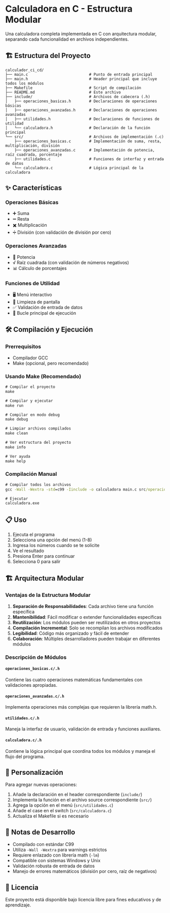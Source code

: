 # Calculadora en C - Estructura Modular

Una calculadora completa implementada en C con arquitectura modular, separando cada funcionalidad en archivos independientes.

## 🏗️ Estructura del Proyecto

```text
calculador_ci_cd/
├── main.c                           # Punto de entrada principal
├── main.h                           # Header principal que incluye todos los módulos
├── Makefile                         # Script de compilación
├── README.md                        # Este archivo
├── include/                         # Archivos de cabecera (.h)
│   ├── operaciones_basicas.h        # Declaraciones de operaciones básicas
│   ├── operaciones_avanzadas.h      # Declaraciones de operaciones avanzadas
│   ├── utilidades.h                 # Declaraciones de funciones de utilidad
│   └── calculadora.h                # Declaración de la función principal
└── src/                             # Archivos de implementación (.c)
    ├── operaciones_basicas.c        # Implementación de suma, resta, multiplicación, división
    ├── operaciones_avanzadas.c      # Implementación de potencia, raíz cuadrada, porcentaje
    ├── utilidades.c                 # Funciones de interfaz y entrada de datos
    └── calculadora.c                # Lógica principal de la calculadora
```

## ✨ Características

### Operaciones Básicas
- ➕ Suma
- ➖ Resta
- ✖️ Multiplicación
- ➗ División (con validación de división por cero)

### Operaciones Avanzadas
- 🔢 Potencia
- √ Raíz cuadrada (con validación de números negativos)
- 📊 Cálculo de porcentajes

### Funciones de Utilidad
- 🖥️ Menú interactivo
- 🧹 Limpieza de pantalla
- ✅ Validación de entrada de datos
- 🔄 Bucle principal de ejecución

## 🛠️ Compilación y Ejecución

### Prerrequisitos

- Compilador GCC
- Make (opcional, pero recomendado)

### Usando Make (Recomendado)

```cmd
# Compilar el proyecto
make

# Compilar y ejecutar
make run

# Compilar en modo debug
make debug

# Limpiar archivos compilados
make clean

# Ver estructura del proyecto
make info

# Ver ayuda
make help
```

### Compilación Manual

```cmd
# Compilar todos los archivos
gcc -Wall -Wextra -std=c99 -Iinclude -o calculadora main.c src/operaciones_basicas.c src/operaciones_avanzadas.c src/utilidades.c src/calculadora.c -lm

# Ejecutar
calculadora.exe
```

## 📋 Uso

1. Ejecuta el programa
2. Selecciona una opción del menú (1-8)
3. Ingresa los números cuando se te solicite
4. Ve el resultado
5. Presiona Enter para continuar
6. Selecciona 0 para salir

## 🏗️ Arquitectura Modular

### Ventajas de la Estructura Modular

1. **Separación de Responsabilidades**: Cada archivo tiene una función específica
2. **Mantenibilidad**: Fácil modificar o extender funcionalidades específicas
3. **Reutilización**: Los módulos pueden ser reutilizados en otros proyectos
4. **Compilación Incremental**: Solo se recompilan los archivos modificados
5. **Legibilidad**: Código más organizado y fácil de entender
6. **Colaboración**: Múltiples desarrolladores pueden trabajar en diferentes módulos

### Descripción de Módulos

#### `operaciones_basicas.c/.h`
Contiene las cuatro operaciones matemáticas fundamentales con validaciones apropiadas.

#### `operaciones_avanzadas.c/.h`
Implementa operaciones más complejas que requieren la librería math.h.

#### `utilidades.c/.h`
Maneja la interfaz de usuario, validación de entrada y funciones auxiliares.

#### `calculadora.c/.h`
Contiene la lógica principal que coordina todos los módulos y maneja el flujo del programa.

## 🔧 Personalización

Para agregar nuevas operaciones:

1. Añade la declaración en el header correspondiente (`include/`)
2. Implementa la función en el archivo source correspondiente (`src/`)
3. Agrega la opción en el menú (`src/utilidades.c`)
4. Añade el case en el switch (`src/calculadora.c`)
5. Actualiza el Makefile si es necesario

## 📝 Notas de Desarrollo

- Compilado con estándar C99
- Utiliza `-Wall -Wextra` para warnings estrictos
- Requiere enlazado con librería math (`-lm`)
- Compatible con sistemas Windows y Unix
- Validación robusta de entrada de datos
- Manejo de errores matemáticos (división por cero, raíz de negativos)

## 📄 Licencia

Este proyecto está disponible bajo licencia libre para fines educativos y de aprendizaje.
